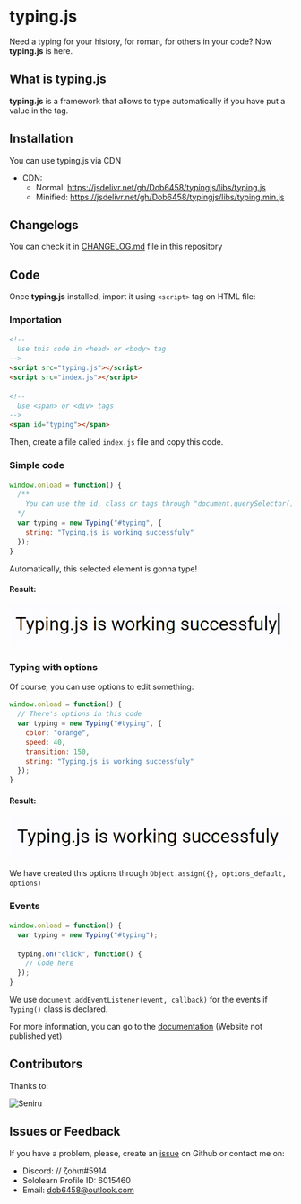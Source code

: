 # typing.js
Need a typing for your history, for roman, for others in your code? Now **typing.js** is here.

## What is typing.js
**typing.js** is a framework that allows to type automatically if you have put a value in the tag.

## Installation
You can use typing.js via CDN
- CDN:
  - Normal: https://jsdelivr.net/gh/Dob6458/typingjs/libs/typing.js
  - Minified: https://jsdelivr.net/gh/Dob6458/typingjs/libs/typing.min.js

## Changelogs
You can check it in [CHANGELOG.md](CHANGELOG.md) file in this repository

## Code
Once **typing.js** installed, import it using `<script>` tag on HTML file:
### Importation
```html
<!--
  Use this code in <head> or <body> tag
-->
<script src="typing.js"></script>
<script src="index.js"></script>

<!--
  Use <span> or <div> tags
-->
<span id="typing"></span>
```

Then, create a file called `index.js` file and copy this code.
### Simple code
```js
window.onload = function() {
  /**
    You can use the id, class or tags through "document.querySelector()"
  */
  var typing = new Typing("#typing", {
    string: "Typing.js is working successfuly"
  });
}
```
Automatically, this selected element is gonna type!

#### Result:

![result_one](images/image_one.gif)

### Typing with options
Of course, you can use options to edit something:
```js
window.onload = function() {
  // There's options in this code
  var typing = new Typing("#typing", {
    color: "orange",
    speed: 40,
    transition: 150,
    string: "Typing.js is working successfuly"
  });
}
```
#### Result:

![result_two](images/image_two.gif)

We have created this options through `Object.assign({}, options_default, options)`
### Events
```js
window.onload = function() {
  var typing = new Typing("#typing");

  typing.on("click", function() {
    // Code here
  });
}
```
We use `document.addEventListener(event, callback)` for the events if `Typing()` class is declared.

For more information, you can go to the [documentation](https://dob6458.github.io/libraries/typingjs/docs) (Website not published yet)

## Contributors
Thanks to:

![Seniru](https://avatars0.githubusercontent.com/u/34127015?s=50&v=4)

## Issues or Feedback
If you have a problem, please, create an [issue](https://github.com/Dob6458/typingjs/issues) on Github or contact me on:
- Discord: // ζohιπ#5914
- Sololearn Profile ID: 6015460
- Email: dob6458@outlook.com